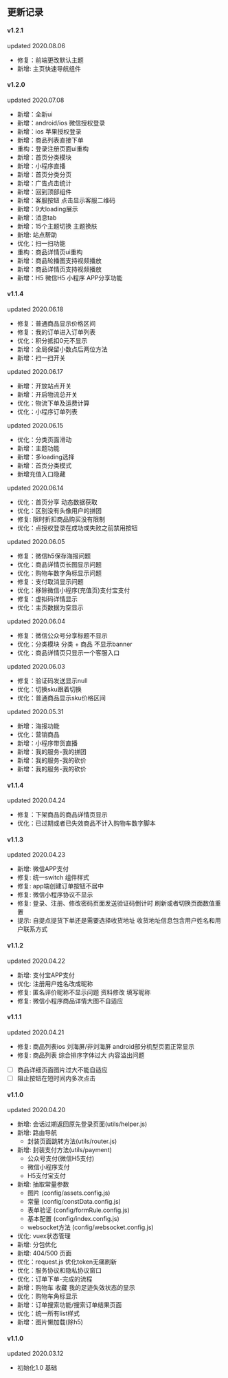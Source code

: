 ## 更新记录

#### v1.2.1

updated 2020.08.06

- 修复：前端更改默认主题
- 新增: 主页快速导航组件

#### v1.2.0

updated 2020.07.08

- 新增：全新ui
- 新增：android/ios 微信授权登录
- 新增：ios 苹果授权登录
- 新增：商品列表直接下单
- 重构：登录注册页面ui重构
- 新增：首页分类模块
- 新增：小程序直播
- 新增：首页分类分页
- 新增：广告点击统计
- 新增：回到顶部组件
- 新增：客服按钮 点击显示客服二维码
- 新增：9大loading展示
- 新增：消息tab
- 新增：15个主题切换 主题换肤
- 新增: 站点帮助
- 优化：扫一扫功能
- 重构：商品详情页ui重构
- 新增：商品轮播图支持视频播放
- 新增：商品详情页支持视频播放
- 新增：H5 微信H5 小程序 APP分享功能

#### v1.1.4

updated 2020.06.18

- 修复：普通商品显示价格区间
- 修复：我的订单进入订单列表
- 优化：积分抵扣0元不显示
- 新增：全局保留小数点后两位方法
- 新增：扫一扫开关

updated 2020.06.17

- 新增：开放站点开关
- 新增：开启物流总开关
- 优化：物流下单及运费计算
- 优化：小程序订单列表

updated 2020.06.15

- 优化：分类页面滑动
- 新增：主题功能
- 新增：多loading选择
- 新增：首页分类模式
- 新增充值入口隐藏

updated 2020.06.14

- 优化：首页分享 动态数据获取
- 优化：区别没有头像用户的拼团
- 修复: 限时折扣商品购买没有限制
- 优化：点授权登录在成功或失败之前禁用按钮

updated 2020.06.05

- 修复：微信h5保存海报问题
- 优化：商品详情页长图显示问题
- 优化：购物车数字角标显示问题
- 修复：支付取消显示问题
- 优化：移除微信小程序(充值页)支付宝支付
- 修复：虚拟码详情显示
- 优化：主页数据为空显示

updated 2020.06.04

- 修复：微信公众号分享标题不显示
- 优化：分类模块 分类 + 商品 不显示banner
- 优化：商品详情页只显示一个客服入口

updated 2020.06.03

- 修复：验证码发送显示null
- 优化：切换sku跟着切换
- 优化：普通商品显示sku价格区间

updated 2020.05.31

- 新增：海报功能
- 优化：营销商品
- 新增：小程序带货直播
- 新增：我的服务-我的拼团
- 新增：我的服务-我的砍价
- 新增：我的服务-我的砍价

#### v1.1.4

updated 2020.04.24

- 修复：下架商品的商品详情页显示
- 优化：已过期或者已失效商品不计入购物车数字脚本

#### v1.1.3

updated 2020.04.23

- 新增: 微信APP支付
- 修复: 统一switch 组件样式
- 修复: app端创建订单按钮不居中
- 修复: 微信小程序协议不显示
- 修复: 登录、注册、修改密码页面发送验证码倒计时 刷新或者切换页面数值重置
- 提示: 自提点提货下单还是需要选择收货地址 收货地址信息包含用户姓名和用户联系方式

#### v1.1.2

updated 2020.04.22

- 新增: 支付宝APP支付
- 优化: 注册用户姓名改成昵称
- 修复: 匿名评价昵称不显示问题 资料修改 填写昵称
- 修复: 微信小程序商品详情大图不自适应

#### v1.1.1

updated 2020.04.21

- 修复: 商品列表ios 刘海屏/非刘海屏 android部分机型页面正常显示
- 修复: 商品列表 综合排序字体过大 内容溢出问题
- [ ] 商品详细页面图片过大不能自适应
- [ ] 阻止按钮在短时间内多次点击

#### v1.1.0

updated 2020.04.20

- 新增: 会话过期返回原先登录页面(utils/helper.js)
- 新增: 路由导航
    - 封装页面跳转方法(utils/router.js)
- 新增: 封装支付方法(utils/payment)
    - 公众号支付(微信H5支付)
    - 微信小程序支付
    - H5支付宝支付
- 新增: 抽取常量参数
    - 图片 (config/assets.config.js)
    - 常量 (config/constData.config.js)
    - 表单验证 (config/formRule.config.js)
    - 基本配置 (config/index.config.js)
    - websocket方法 (config/websocket.config.js)
- 优化: vuex状态管理
- 新增: 分包优化
- 新增: 404/500 页面
- 优化：request.js 优化token无痛刷新
- 优化：服务协议和隐私协议窗口
- 优化：订单下单-完成的流程
- 新增：购物车 收藏 我的足迹失效状态的显示
- 优化：购物车角标显示
- 新增：订单搜索功能/搜索订单结果页面
- 优化：统一所有list样式
- 新增：图片懒加载(除h5)

#### v1.1.0

updated 2020.03.12

- 初始化1.0 基础
